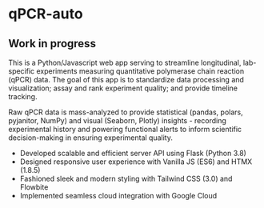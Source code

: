 # qPCR-auto
## Work in progress

This is a Python/Javascript web app serving to streamline longitudinal, lab-specific experiments measuring quantitative polymerase chain reaction (qPCR) data. The goal of this app is to standardize data processing and visualization; assay and rank experiment quality; and provide timeline tracking. 

Raw qPCR data is mass-analyzed to provide statistical (pandas, polars, pyjanitor, NumPy) and visual (Seaborn, Plotly) insights - recording experimental history and powering functional alerts to inform scientific decision-making in ensuring experimental quality.

* Developed scalable and efficient server API using Flask (Python 3.8)
* Designed responsive user experience with Vanilla JS (ES6) and HTMX (1.8.5)
* Fashioned sleek and modern styling with Tailwind CSS (3.0) and Flowbite
* Implemented seamless cloud integration with Google Cloud
